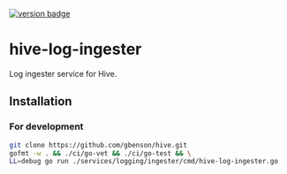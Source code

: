 [![version badge]](https://hub.docker.com/r/gbenson/hive-log-ingester)

[version badge]: https://img.shields.io/docker/v/gbenson/hive-log-ingester?color=limegreen

# hive-log-ingester

Log ingester service for Hive.

## Installation

### For development

```sh
git clone https://github.com/gbenson/hive.git
gofmt -w . && ./ci/go-vet && ./ci/go-test && \
LL=debug go run ./services/logging/ingester/cmd/hive-log-ingester.go
```
